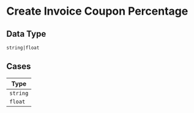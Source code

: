 
# Create Invoice Coupon Percentage

## Data Type

`string|float`

## Cases

| Type |
|  --- |
| `string` |
| `float` |

